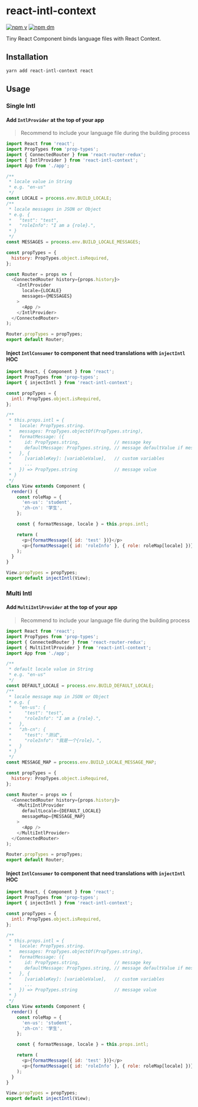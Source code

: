# react-intl-context
[![npm v](https://img.shields.io/npm/v/react-intl-context.svg)](https://www.npmjs.com/package/react-intl-context)
[![npm dm](https://img.shields.io/npm/dm/react-intl-context.svg)](https://www.npmjs.com/package/react-intl-context)

Tiny React Component binds language files with React Context.

## Installation
```bash
yarn add react-intl-context react
```

## Usage
### Single Intl
#### Add `IntlProvider` at the top of your app
> Recommend to include your language file during the building process

```javascript
import React from 'react';
import PropTypes from 'prop-types';
import { ConnectedRouter } from 'react-router-redux';
import { IntlProvider } from 'react-intl-context';
import App from './app';

/**
 * locale value in String
 * e.g. "en-us"
 */
const LOCALE = process.env.BUILD_LOCALE;
/**
 * locale messages in JSON or Object
 * e.g. {
 *   "test": "test",
 *   "roleInfo": "I am a {role}.",
 * }
 */
const MESSAGES = process.env.BUILD_LOCALE_MESSAGES;

const propTypes = {
  history: PropTypes.object.isRequired,
};

const Router = props => (
  <ConnectedRouter history={props.history}>
    <IntlProvider
      locale={LOCALE}
      messages={MESSAGES}
    >
      <App />
    </IntlProvider>
  </ConnectedRouter>
);

Router.propTypes = propTypes;
export default Router;
```

#### Inject `IntlConsumer` to component that need translations with `injectIntl` HOC
```javascript
import React, { Component } from 'react';
import PropTypes from 'prop-types';
import { injectIntl } from 'react-intl-context';

const propTypes = {
  intl: PropTypes.object.isRequired,
};

/**
 * this.props.intl = {
 *   locale: PropTypes.string.
 *   messages: PropTypes.objectOf(PropTypes.string),
 *   formatMessage: ({
 *     id: PropTypes.string,             // message key
 *     defaultMessage: PropTypes.string, // message defaultValue if message key is missing in locale files
 *   }, {
 *     [variableKey]: [variableValue],   // custom variables
 *     ...
 *   }) => PropTypes.string              // message value
 * }
 */
class View extends Component {
  render() {
    const roleMap = {
      'en-us': 'student',
      'zh-cn': '学生',
    };

    const { formatMessage, locale } = this.props.intl;

    return (
      <p>{formatMessage({ id: 'test' })}</p>
      <p>{formatMessage({ id: 'roleInfo' }, { role: roleMap[locale] })}</p>
    );
  }
}

View.propTypes = propTypes;
export default injectIntl(View);
```

### Multi Intl
#### Add `MultiIntlProvider` at the top of your app
> Recommend to include your language file during the building process

```javascript
import React from 'react';
import PropTypes from 'prop-types';
import { ConnectedRouter } from 'react-router-redux';
import { MultiIntlProvider } from 'react-intl-context';
import App from './app';

/**
 * default locale value in String
 * e.g. "en-us"
 */
const DEFAULT_LOCALE = process.env.BUILD_DEFAULT_LOCALE;
/**
 * locale message map in JSON or Object
 * e.g. {
 *   "en-us": {
 *     "test": "test",
 *     "roleInfo": "I am a {role}.",
 *   },
 *   "zh-cn": {
 *     "test": "测试",
 *     "roleInfo": "我是一个{role}。",
 *   }
 * }
 */
const MESSAGE_MAP = process.env.BUILD_LOCALE_MESSAGE_MAP;

const propTypes = {
  history: PropTypes.object.isRequired,
};

const Router = props => (
  <ConnectedRouter history={props.history}>
    <MultiIntlProvider
      defaultLocale={DEFAULT_LOCALE}
      messageMap={MESSAGE_MAP}
    >
      <App />
    </MultiIntlProvider>
  </ConnectedRouter>
);

Router.propTypes = propTypes;
export default Router;
```

#### Inject `IntlConsumer` to component that need translations with `injectIntl` HOC
```javascript
import React, { Component } from 'react';
import PropTypes from 'prop-types';
import { injectIntl } from 'react-intl-context';

const propTypes = {
  intl: PropTypes.object.isRequired,
};

/**
 * this.props.intl = {
 *   locale: PropTypes.string.
 *   messages: PropTypes.objectOf(PropTypes.string),
 *   formatMessage: ({
 *     id: PropTypes.string,             // message key
 *     defaultMessage: PropTypes.string, // message defaultValue if message key is missing in locale files
 *   }, {
 *     [variableKey]: [variableValue],   // custom variables
 *     ...
 *   }) => PropTypes.string              // message value
 * }
 */
class View extends Component {
  render() {
    const roleMap = {
      'en-us': 'student',
      'zh-cn': '学生',
    };

    const { formatMessage, locale } = this.props.intl;

    return (
      <p>{formatMessage({ id: 'test' })}</p>
      <p>{formatMessage({ id: 'roleInfo' }, { role: roleMap[locale] })}</p>
    );
  }
}

View.propTypes = propTypes;
export default injectIntl(View);
```